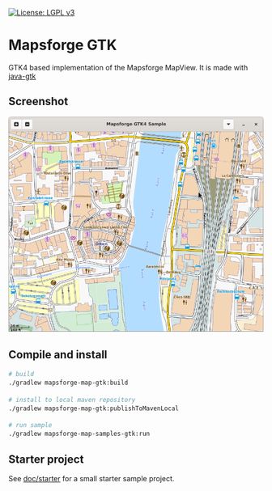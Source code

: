 [![License: LGPL v3](https://img.shields.io/badge/License-LGPL%20v3-blue.svg)](http://www.gnu.org/licenses/lgpl-3.0)

# Mapsforge GTK

GTK4 based implementation of the Mapsforge MapView. It is made with [java-gtk](https://github.com/bailuk/java-gtk)


## Screenshot

![Desktop GTK4](doc/screenshot.png)


## Compile and install

```bash
# build
./gradlew mapsforge-map-gtk:build

# install to local maven repository 
./gradlew mapsforge-map-gtk:publishToMavenLocal

# run sample
./gradlew mapsforge-map-samples-gtk:run
```


## Starter project

See [doc/starter](doc/starter) for a small starter sample project. 


